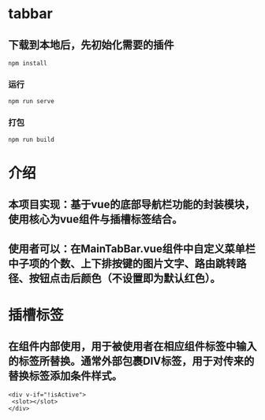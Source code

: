 # tabbar

## 下载到本地后，先初始化需要的插件
```
npm install
```

### 运行
```
npm run serve
```

### 打包
```
npm run build
```
# 介绍
## 本项目实现：基于vue的底部导航栏功能的封装模块，使用核心为vue组件与插槽标签结合。
## 使用者可以：在MainTabBar.vue组件中自定义菜单栏中子项的个数、上下排按键的图片文字、路由跳转路径、按钮点击后颜色（不设置即为默认红色）。
# 插槽标签
## 在组件内部使用，用于被使用者在相应组件标签中输入的标签所替换。通常外部包裹DIV标签，用于对传来的替换标签添加条件样式。
```
<div v-if="!isActive">
 <slot></slot>
</div>
```

